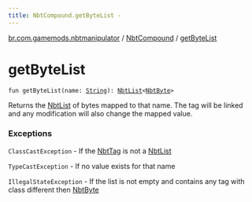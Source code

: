 ```yaml
---
title: NbtCompound.getByteList - 
---
```


[br.com.gamemods.nbtmanipulator](../index.html) / [NbtCompound](index.html) / [getByteList](./get-byte-list.html)

# getByteList

`fun getByteList(name: `[`String`](https://kotlinlang.org/api/latest/jvm/stdlib/kotlin/-string/index.html)`): `[`NbtList`](../-nbt-list/index.html)`<`[`NbtByte`](../-nbt-byte/index.html)`>`

Returns the [NbtList](../-nbt-list/index.html) of bytes mapped to that name. The tag will be linked and any modification will
also change the mapped value.

### Exceptions

`ClassCastException` - If the [NbtTag](../-nbt-tag.html) is not a [NbtList](../-nbt-list/index.html)

`TypeCastException` - If no value exists for that name

`IllegalStateException` - If the list is not empty and contains any tag with class different then [NbtByte](../-nbt-byte/index.html)
